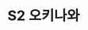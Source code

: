 ---
lastmod: 2021-11-12
title: S2 오키나와
weight: 
type: page
components: 
  - "/img/comfortwomen-02.JPG"
description: "R3-Series 2 오키나와"
---